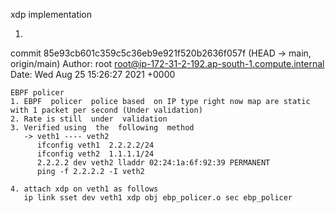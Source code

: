xdp implementation

1.
commit 85e93cb601c359c5c36eb9e921f520b2636f057f (HEAD -> main, origin/main)
Author: root <root@ip-172-31-2-192.ap-south-1.compute.internal>
Date:   Wed Aug 25 15:26:27 2021 +0000

    EBPF policer
    1. EBPF  policer  police based  on IP type right now map are static with 1 packet per second (Under validation)
    2. Rate is still  under  validation
    3. Verified using  the  following  method
       -> veth1 ---- veth2
          ifconfig veth1  2.2.2.2/24
          ifconfig veth2  1.1.1.1/24
          2.2.2.2 dev veth2 lladdr 02:24:1a:6f:92:39 PERMANENT
          ping -f 2.2.2.2 -I veth2

    4. attach xdp on veth1 as follows
       ip link sset dev veth1 xdp obj ebp_policer.o sec ebp_policer
